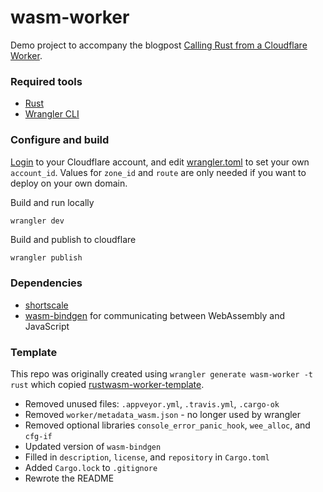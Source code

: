 # wasm-worker

Demo project to accompany the blogpost [Calling Rust from a Cloudflare Worker](https://jldec.me/calling-rust-from-a-cloudflare-worker).

### Required tools

- [Rust](https://jldec.me/forays-from-node-to-rust#first-impressions)
- [Wrangler CLI](https://developers.cloudflare.com/workers/cli-wrangler/install-update)


### Configure and build

[Login](https://developers.cloudflare.com/workers/cli-wrangler/commands#login) to your Cloudflare account, and edit [wrangler.toml](wrangler.toml) to set your own `account_id`. Values for `zone_id` and `route` are only needed if you want to deploy on your own domain.

Build and run locally
```sh
wrangler dev
```

Build and publish to cloudflare
```
wrangler publish
```

### Dependencies

- [shortscale](https://github.com/jldec/shortscale-rs)
- [wasm-bindgen](https://github.com/rustwasm/wasm-bindgen) for communicating between WebAssembly and JavaScript

### Template

This repo was originally created using `wrangler generate wasm-worker -t rust` which copied [rustwasm-worker-template](https://github.com/cloudflare/rustwasm-worker-template/tree/72d390bf22983d43a1da3681faa093874fa32837). 

- Removed unused files: `.appveyor.yml`, `.travis.yml`, `.cargo-ok`
- Removed `worker/metadata_wasm.json` - no longer used by wrangler
- Removed optional libraries `console_error_panic_hook`, `wee_alloc`, and `cfg-if`
- Updated version of `wasm-bindgen`
- Filled in `description`, `license`, and `repository` in `Cargo.toml`
- Added `Cargo.lock` to `.gitignore`
- Rewrote the README

